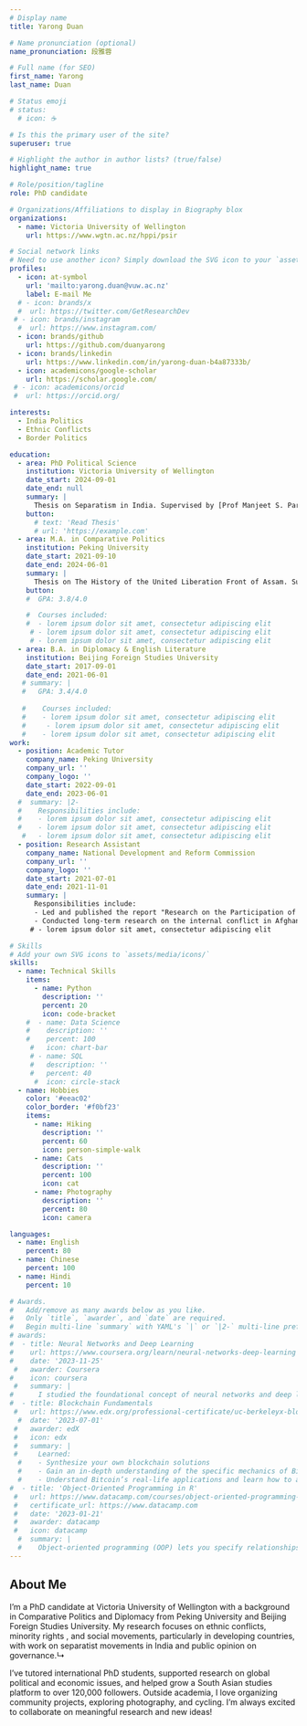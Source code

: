 ```yaml
---
# Display name
title: Yarong Duan

# Name pronunciation (optional)
name_pronunciation: 段雅蓉

# Full name (for SEO)
first_name: Yarong
last_name: Duan

# Status emoji
# status:
  # icon: ☕️

# Is this the primary user of the site?
superuser: true

# Highlight the author in author lists? (true/false)
highlight_name: true

# Role/position/tagline
role: PhD candidate

# Organizations/Affiliations to display in Biography blox
organizations:
  - name: Victoria University of Wellington
    url: https://www.wgtn.ac.nz/hppi/psir

# Social network links
# Need to use another icon? Simply download the SVG icon to your `assets/media/icons/` folder.
profiles:
  - icon: at-symbol
    url: 'mailto:yarong.duan@vuw.ac.nz'
    label: E-mail Me
  # - icon: brands/x
  #  url: https://twitter.com/GetResearchDev
 # - icon: brands/instagram
  #  url: https://www.instagram.com/
  - icon: brands/github
    url: https://github.com/duanyarong
  - icon: brands/linkedin
    url: https://www.linkedin.com/in/yarong-duan-b4a87333b/
  - icon: academicons/google-scholar
    url: https://scholar.google.com/
 # - icon: academicons/orcid
 #  url: https://orcid.org/

interests:
  - India Politics
  - Ethnic Conflicts
  - Border Politics

education:
  - area: PhD Political Science
    institution: Victoria University of Wellington
    date_start: 2024-09-01
    date_end: null
    summary: |
      Thesis on Separatism in India. Supervised by [Prof Manjeet S. Pardesi](https://people.wgtn.ac.nz/manjeet.pardesi). 
    button:
      # text: 'Read Thesis'
      # url: 'https://example.com'
  - area: M.A. in Comparative Politics 
    institution: Peking University
    date_start: 2021-09-10
    date_end: 2024-06-01
    summary: |
      Thesis on The History of the United Liberation Front of Assam. Supervised by [Prof Xuemei Qian](https://en.iiss.pku.edu.cn/Fellows/Resident_Fellows/QIAN_Xuemei/Bio.htm). 
    button:
    #  GPA: 3.8/4.0

    #  Courses included:
    #  - lorem ipsum dolor sit amet, consectetur adipiscing elit
     # - lorem ipsum dolor sit amet, consectetur adipiscing elit
     # - lorem ipsum dolor sit amet, consectetur adipiscing elit
  - area: B.A. in Diplomacy & English Literature
    institution: Beijing Foreign Studies University
    date_start: 2017-09-01
    date_end: 2021-06-01
   # summary: |
   #   GPA: 3.4/4.0
      
   #    Courses included:
   #    - lorem ipsum dolor sit amet, consectetur adipiscing elit
   #     - lorem ipsum dolor sit amet, consectetur adipiscing elit
   #    - lorem ipsum dolor sit amet, consectetur adipiscing elit
work:
  - position: Academic Tutor
    company_name: Peking University
    company_url: ''
    company_logo: ''
    date_start: 2022-09-01
    date_end: 2023-06-01
  #  summary: |2-
  #    Responsibilities include:
  #    - lorem ipsum dolor sit amet, consectetur adipiscing elit
  #    - lorem ipsum dolor sit amet, consectetur adipiscing elit
   #   - lorem ipsum dolor sit amet, consectetur adipiscing elit
  - position: Research Assistant
    company_name: National Development and Reform Commission
    company_url: ''
    company_logo: ''
    date_start: 2021-07-01
    date_end: 2021-11-01
    summary: |
      Responsibilities include:
      - Led and published the report "Research on the Participation of Private Enterprises in International Competition under the New Situation" with colleagues. 
      - Conducted long-term research on the internal conflict in Afghanistan, Sino-Australian economic sanctions, Sino-U.S. relations, Chinese overseas gas investment, and Sino-Indian relations.
     # - lorem ipsum dolor sit amet, consectetur adipiscing elit

# Skills
# Add your own SVG icons to `assets/media/icons/`
skills:
  - name: Technical Skills
    items:
      - name: Python
        description: ''
        percent: 20
        icon: code-bracket
    #  - name: Data Science
    #    description: ''
    #    percent: 100
     #   icon: chart-bar
     # - name: SQL
     #   description: ''
     #   percent: 40
      #  icon: circle-stack
  - name: Hobbies
    color: '#eeac02'
    color_border: '#f0bf23'
    items:
      - name: Hiking
        description: ''
        percent: 60
        icon: person-simple-walk
      - name: Cats
        description: ''
        percent: 100
        icon: cat
      - name: Photography
        description: ''
        percent: 80
        icon: camera

languages:
  - name: English
    percent: 80
  - name: Chinese
    percent: 100
  - name: Hindi
    percent: 10

# Awards.
#   Add/remove as many awards below as you like.
#   Only `title`, `awarder`, and `date` are required.
#   Begin multi-line `summary` with YAML's `|` or `|2-` multi-line prefix and indent 2 spaces below.
# awards:
#  - title: Neural Networks and Deep Learning
#    url: https://www.coursera.org/learn/neural-networks-deep-learning
#    date: '2023-11-25'
 #   awarder: Coursera
#    icon: coursera
 #   summary: |
#      I studied the foundational concept of neural networks and deep learning. By the end, I was familiar with the significant technological trends driving the rise of deep learning; build, train, and apply fully connected deep neural networks; implement efficient (vectorized) neural networks; identify key parameters in a neural network’s architecture; and apply deep learning to your own applications.
#  - title: Blockchain Fundamentals
 #   url: https://www.edx.org/professional-certificate/uc-berkeleyx-blockchain-fundamentals
  #  date: '2023-07-01'
 #   awarder: edX
 #   icon: edx
 #   summary: |
 #     Learned:
  #    - Synthesize your own blockchain solutions
  #    - Gain an in-depth understanding of the specific mechanics of Bitcoin
  #    - Understand Bitcoin’s real-life applications and learn how to attack and destroy Bitcoin, Ethereum, smart contracts and Dapps, and alternatives to Bitcoin’s Proof-of-Work consensus algorithm
#  - title: 'Object-Oriented Programming in R'
 #   url: https://www.datacamp.com/courses/object-oriented-programming-with-s3-and-r6-in-r
 #   certificate_url: https://www.datacamp.com
 #   date: '2023-01-21'
 #   awarder: datacamp
 #   icon: datacamp
  #  summary: |
  #    Object-oriented programming (OOP) lets you specify relationships between functions and the objects that they can act on, helping you manage complexity in your code. This is an intermediate level course, providing an introduction to OOP, using the S3 and R6 systems. S3 is a great day-to-day R programming tool that simplifies some of the functions that you write. R6 is especially useful for industry-specific analyses, working with web APIs, and building GUIs.
---
```


## About Me

I’m a PhD candidate at Victoria University of Wellington with a background in Comparative Politics and Diplomacy from Peking University and Beijing Foreign Studies University. My research focuses on ethnic conflicts, minority rights , and social movements, particularly in developing countries, with work on separatist movements in India and public opinion on governance.↳

I’ve tutored international PhD students, supported research on global political and economic issues, and helped grow a South Asian studies platform to over 120,000 followers. Outside academia, I love organizing community projects, exploring photography, and cycling. I’m always excited to collaborate on meaningful research and new ideas!
